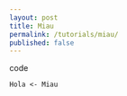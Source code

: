 ```yaml
---
layout: post
title: Miau
permalink: /tutorials/miau/
published: false
---
```


code

```
Hola <- Miau
```
